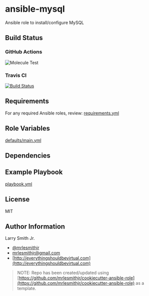 # ansible-mysql

Ansible role to install/configure MySQL

## Build Status

### GitHub Actions

![Molecule Test](https://github.com/mrlesmithjr/ansible-mysql/workflows/Molecule%20Test/badge.svg)

### Travis CI

[![Build Status](https://travis-ci.org/mrlesmithjr/ansible-mysql.svg?branch=master)](https://travis-ci.org/mrlesmithjr/ansible-mysql)

## Requirements

For any required Ansible roles, review:
[requirements.yml](requirements.yml)

## Role Variables

[defaults/main.yml](defaults/main.yml)

## Dependencies

## Example Playbook

[playbook.yml](playbook.yml)

## License

MIT

## Author Information

Larry Smith Jr.

- [@mrlesmithjr](https://twitter.com/mrlesmithjr)
- [mrlesmithjr@gmail.com](mailto:mrlesmithjr@gmail.com)
- [http://everythingshouldbevirtual.com](http://everythingshouldbevirtual.com)

> NOTE: Repo has been created/updated using [https://github.com/mrlesmithjr/cookiecutter-ansible-role](https://github.com/mrlesmithjr/cookiecutter-ansible-role) as a template.
